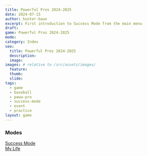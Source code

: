```yaml
---
title: Powerful Pros 2024-2025
date: 2024-07-15
author: hunter-baun
excerpt: First introduction to Success Mode from the main menu
draft: 
game: Powerful Pros 2024-2025
mode: 
category: Index
seo:
  title: Powerful Pros 2024-2025
  description:
  image: 
images: # relative to /src/assets/images/
  feature:
  thumb: 
  slide:
tags:
  - game
  - baseball
  - pawa-pro
  - success-mode
  - event
  - practice
layout: game
---
```

### Modes

[Success Mode](/games/powerful-pros-2024/success-mode)\
[My Life](my-life)
